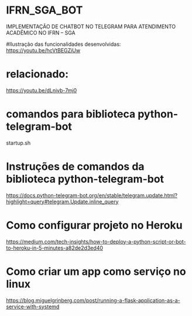 # IFRN_SGA_BOT
IMPLEMENTAÇÃO DE CHATBOT NO TELEGRAM PARA  ATENDIMENTO ACADÊMICO NO IFRN – SGA


#Ilustração das funcionalidades desenvolvidas:
https://youtu.be/hcVtBEGZiUw
# relacionado: 
https://youtu.be/dLnivb-7mj0

# comandos para biblioteca python-telegram-bot
startup.sh
# Instruções de comandos da biblioteca python-telegram-bot
https://docs.python-telegram-bot.org/en/stable/telegram.update.html?highlight=query#telegram.Update.inline_query

# Como configurar projeto no Heroku
https://medium.com/tech-insights/how-to-deploy-a-python-script-or-bot-to-heroku-in-5-minutes-a82de2d3ed40

# Como criar um app como serviço no linux
https://blog.miguelgrinberg.com/post/running-a-flask-application-as-a-service-with-systemd
